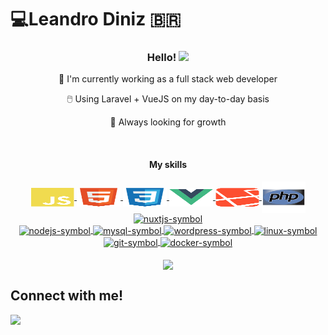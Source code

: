 # :computer:Leandro Diniz :brazil:

<div align="center">
  
  
  
  
  <div style="display: inline_block">

### Hello! <img src="https://user-images.githubusercontent.com/42378118/110234147-e3259600-7f4e-11eb-95be-0c4047144dea.gif" width="30">
    
🔨 I'm currently working as a full stack web developer
    
🖱️  Using Laravel + VueJS on my day-to-day basis
    
 🌱 Always looking for growth

  </div>
  
  <br>
  
  <h4>My skills</h4>
  
  <div style="display: inline_block">
  <a href="https://developer.mozilla.org/pt-BR/docs/Web/JavaScript">
  <img align="center" alt="js-symbol" height="30" width="70" src="https://raw.githubusercontent.com/devicons/devicon/master/icons/javascript/javascript-plain.svg">
  </a>
  
  <a href="https://developer.mozilla.org/pt-BR/docs/Web/HTML">
  <img align="center" alt="HTML-symbol" height="30" width="70" src="https://raw.githubusercontent.com/devicons/devicon/master/icons/html5/html5-original.svg">
  </a>
  
  <a href="https://developer.mozilla.org/pt-BR/docs/Web/CSS">
  <img align="center" alt="CSS-symbol" height="30" width="70" src="https://raw.githubusercontent.com/devicons/devicon/master/icons/css3/css3-original.svg">
  </a>
  
  <a href="https://vuejs.org/">
  <img align="center" alt="vuejs-symbol" height="30" width="70" src="https://raw.githubusercontent.com/devicons/devicon/master/icons/vuejs/vuejs-original.svg">
  </a>
  
  <a href="https://laravel.com/">
   <img align="center" alt="laravel-symbol" height="30" width="70" src="https://raw.githubusercontent.com/devicons/devicon/master/icons/laravel/laravel-plain.svg">
  </a>
  
  <a href="https://www.php.net/">
  <img align="center" alt="php-symbol" height="50" width="70" src="https://raw.githubusercontent.com/devicons/devicon/master/icons/php/php-original.svg">
  </a>
    
  <a href="https://nuxtjs.org/">
  <img align="center" alt="nuxtjs-symbol" height="30" width="70" src="https://cdn.jsdelivr.net/gh/devicons/devicon/icons/nuxtjs/nuxtjs-original.svg">
  </a>
  </div>
  
  <div style="display: inline_block">
    
  
  <a href="https://nodejs.org/en/">
  <img align="center" alt="nodejs-symbol" height="30" width="70" src="https://cdn.jsdelivr.net/gh/devicons/devicon/icons/nodejs/nodejs-original.svg">
  </a>
  
  <a href="https://www.mysql.com/">
  <img align="center" alt="mysql-symbol" height="30" width="70" src="https://cdn.jsdelivr.net/gh/devicons/devicon/icons/mysql/mysql-original.svg">
  </a>
  
  <a href="https://wordpress.org/">
  <img align="center" alt="wordpress-symbol" height="30" width="70" src="https://cdn.jsdelivr.net/gh/devicons/devicon/icons/wordpress/wordpress-plain.svg">
  </a>
  
  <a href="https://ubuntu.com/download">
   <img align="center" alt="linux-symbol" height="30" width="70" src="https://cdn.jsdelivr.net/gh/devicons/devicon/icons/linux/linux-original.svg">
  </a>
  
  <a href="https://git-scm.com/">
  <img align="center" alt="git-symbol" height="50" width="70" src="https://cdn.jsdelivr.net/gh/devicons/devicon/icons/git/git-original.svg">
  </a>
    
  <a href="https://www.docker.com/">
  <img align="center" alt="docker-symbol" height="50" width="70" src="https://cdn.jsdelivr.net/gh/devicons/devicon/icons/docker/docker-original.svg">
  </a>
  </div>
  
  <br>
  
  <a href="https://github.com/ldsmaga">
    <img align="center" height="100em" src="https://github-readme-stats.vercel.app/api/top-langs/?username=ldsmaga&layout=compact&langs_count=7&theme=dark"/>
  </a>


</div>

## Connect with me!  
<a href="https://www.linkedin.com/in/leandro-diniz-085623186/" target="_blank">
<img src="https://cdn.jsdelivr.net/gh/devicons/devicon/icons/linkedin/linkedin-original.svg" width="30"/>
</a>

